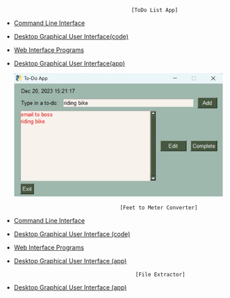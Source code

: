                                              [ToDo List App]
- [Command Line Interface](https://github.com/NiranjanKumarYadav36/App-using-Python/blob/main/ToDo-App/cli.py)                                                                                  
- [Desktop Graphical User Interface(code)](https://github.com/NiranjanKumarYadav36/App-using-Python/blob/main/ToDo/gui.py)
- [Web Interface Programs](https://github.com/NiranjanKumarYadav36/App-using-Python/blob/main/ToDo/webapp.py)
- [Desktop Graphical User Interface(app)](https://github.com/NiranjanKumarYadav36/App-using-Python/blob/main/dist/todo.exe)

  
  ![](https://github.com/NiranjanKumarYadav36/App-using-Python/blob/main/gui_iamge.jpg)


                                        [Feet to Meter Converter]
- [Command Line Interface]()
- [Desktop Graphical User Interface (code)](https://github.com/NiranjanKumarYadav36/App-using-Python/blob/main/Feet_to_Meter-Converte/converter.py)
- [Web Interface Programs]()                     
- [Desktop Graphical User Interface (app)](https://github.com/NiranjanKumarYadav36/App-using-Python/blob/main/dist/converter.exe)

                                             [File Extractor]
- [Desktop Graphical User Interface (app)](https://github.com/NiranjanKumarYadav36/App-using-Python/blob/main/File_Extractor/extractor.py)
